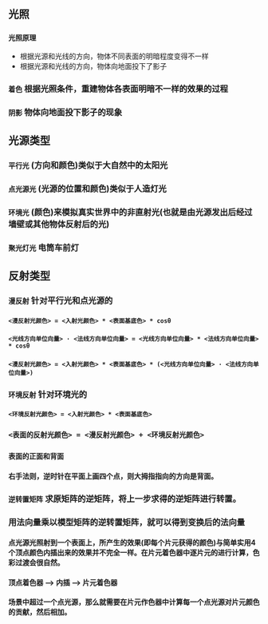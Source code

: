 ## 光照
### __`光照原理`__
* 根据光源和光线的方向，物体不同表面的明暗程度变得不一样
* 根据光源和光线的方向，物体向地面投下了影子
### __`着色`__ 根据光照条件，重建物体各表面明暗不一样的效果的过程
### __`阴影`__ 物体向地面投下影子的现象
## 光源类型
### __`平行光`__ (方向和颜色)类似于大自然中的太阳光
### __`点光源光`__ (光源的位置和颜色)类似于人造灯光
### __`环境光`__ (颜色)来模拟真实世界中的非直射光(也就是由光源发出后经过墙壁或其他物体反射后的光)
### __`聚光灯光`__ 电筒车前灯
## 反射类型
### __`漫反射`__ 针对平行光和点光源的
#### __`<漫反射光颜色> = <入射光颜色> * <表面基底色> * cosθ`__
#### __`<光线方向单位向量> · <法线方向单位向量> = <光线方向单位向量> * <法线方向单位向量> * cosθ`__
#### __`<漫反射光颜色> = <入射光颜色> * <表面基底色> * (<光线方向单位向量> · <法线方向单位向量>)`__
### __`环境反射`__ 针对环境光的
#### __`<环境反射光颜色> = <入射光颜色> * <表面基底色>`__
### __`<表面的反射光颜色> = <漫反射光颜色> + <环境反射光颜色>`__
### __`表面的正面和背面`__
#### 右手法则，逆时针在平面上画四个点，则大拇指指向的方向是背面。
### __`逆转置矩阵`__ 求原矩阵的逆矩阵，将上一步求得的逆矩阵进行转置。
### 用法向量乘以模型矩阵的逆转置矩阵，就可以得到变换后的法向量
#### 点光源光照射到一个表面上，所产生的效果(即每个片元获得的颜色)与简单实用4个顶点颜色内插出来的效果并不完全一样。在片元着色器中逐片元的进行计算，色彩过渡会很自然。
#### 顶点着色器 --> 内插 --> 片元着色器
#### 场景中超过一个点光源，那么就需要在片元作色器中计算每一个点光源对片元颜色的贡献，然后相加。